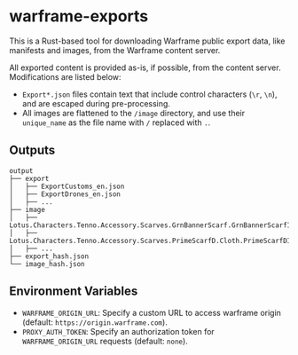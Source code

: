 # warframe-exports

This is a Rust-based tool for downloading Warframe public export data, like manifests and images, from the Warframe content server.

All exported content is provided as-is, if possible, from the content server. Modifications are listed below:
- `Export*.json` files contain text that include control characters (`\r`, `\n`), and are escaped during pre-processing.
- All images are flattened to the `/image` directory, and use their `unique_name` as the file name with `/` replaced with `.`.

## Outputs

```
output
├── export
│   ├── ExportCustoms_en.json
│   ├── ExportDrones_en.json
│   ├── ...
├── image
│   ├── Lotus.Characters.Tenno.Accessory.Scarves.GrnBannerScarf.GrnBannerScarfItem.png
│   ├── Lotus.Characters.Tenno.Accessory.Scarves.PrimeScarfD.Cloth.PrimeScarfDItem.png
│   ├── ...
├── export_hash.json
└── image_hash.json
```

## Environment Variables

- `WARFRAME_ORIGIN_URL`: Specify a custom URL to access warframe origin (default: `https://origin.warframe.com`).
- `PROXY_AUTH_TOKEN`: Specify an authorization token for `WARFRAME_ORIGIN_URL` requests (default: `none`).
